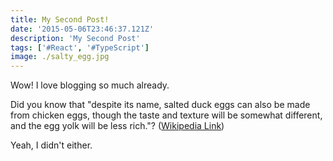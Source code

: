 ```yaml
---
title: My Second Post!
date: '2015-05-06T23:46:37.121Z'
description: 'My Second Post'
tags: ['#React', '#TypeScript']
image: ./salty_egg.jpg
---
```


Wow! I love blogging so much already.

Did you know that "despite its name, salted duck eggs can also be made from
chicken eggs, though the taste and texture will be somewhat different, and the
egg yolk will be less rich."?
([Wikipedia Link](http://en.wikipedia.org/wiki/Salted_duck_egg))

Yeah, I didn't either.
